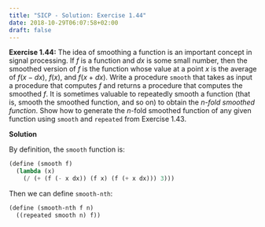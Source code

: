 ```yaml
---
title: "SICP - Solution: Exercise 1.44"
date: 2018-10-29T06:07:58+02:00
draft: false
---
```


**Exercise 1.44:** The idea of smoothing a function is an important concept in signal processing. If $f$ is a function and $dx$ is some small number, then the smoothed version of $f$ is the function whose value at a point $x$ is the average of ${f(x-dx)}$, ${f(x)}$, and ${f(x+dx)}$. Write a procedure `smooth` that takes as input a procedure that computes $f$ and returns a procedure that computes the smoothed $f$. It is sometimes valuable to repeatedly smooth a function (that is, smooth the smoothed function, and so on) to obtain the _n-fold smoothed function_. Show how to generate the $n$-fold smoothed function of any given function using `smooth` and `repeated` from Exercise 1.43.

**Solution**

By definition, the `smooth` function is:

```scheme
(define (smooth f)
  (lambda (x)
    (/ (+ (f (- x dx)) (f x) (f (+ x dx))) 3)))
```

Then we can define `smooth-nth`:

```scheme
(define (smooth-nth f n)
  ((repeated smooth n) f))
```
